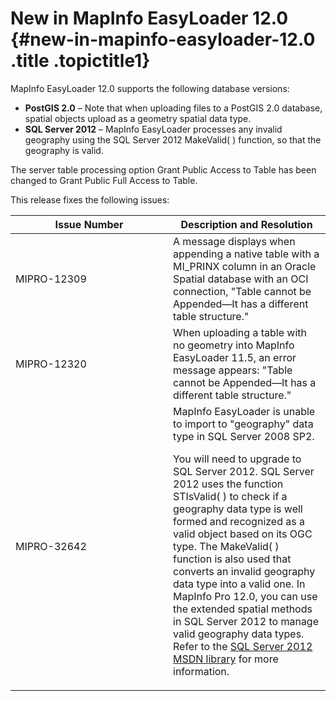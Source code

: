 New in MapInfo EasyLoader 12.0 {#new-in-mapinfo-easyloader-12.0 .title .topictitle1}
==============================

MapInfo EasyLoader 12.0 supports the following database versions:

-   **PostGIS 2.0** – Note that when uploading files to a PostGIS 2.0 database, spatial objects upload as a geometry spatial data type.
-   **SQL Server 2012** – MapInfo EasyLoader processes any invalid geography using the SQL Server 2012 MakeValid( ) function, so that the geography is valid.

The server table processing option <span class="ph uicontrol">Grant Public Access to Table</span> has been changed to <span class="ph uicontrol">Grant Public Full Access to Table</span>.

This release fixes the following issues:

<table>
<colgroup>
<col width="50%" />
<col width="50%" />
</colgroup>
<thead>
<tr class="header">
<th>Issue Number</th>
<th>Description and Resolution</th>
</tr>
</thead>
<tbody>
<tr class="odd">
<td>MIPRO-12309</td>
<td>A message displays when appending a native table with a MI_PRINX column in an Oracle Spatial database with an OCI connection, &quot;Table cannot be Appended—It has a different table structure.&quot;</td>
</tr>
<tr class="even">
<td>MIPRO-12320</td>
<td>When uploading a table with no geometry into MapInfo EasyLoader 11.5, an error message appears: &quot;Table cannot be Appended—It has a different table structure.&quot;</td>
</tr>
<tr class="odd">
<td>MIPRO-32642</td>
<td>MapInfo EasyLoader is unable to import to &quot;geography&quot; data type in SQL Server 2008 SP2.
<p>You will need to upgrade to SQL Server 2012. SQL Server 2012 uses the function STIsValid( ) to check if a geography data type is well formed and recognized as a valid object based on its OGC type. The MakeValid( ) function is also used that converts an invalid geography data type into a valid one. In MapInfo Pro 12.0, you can use the extended spatial methods in SQL Server 2012 to manage valid geography data types. Refer to the <a href="http://msdn.microsoft.com/en-us/library/ff929337.aspx" class="xref">SQL Server 2012 MSDN library</a> for more information.</p></td>
</tr>
</tbody>
</table>

